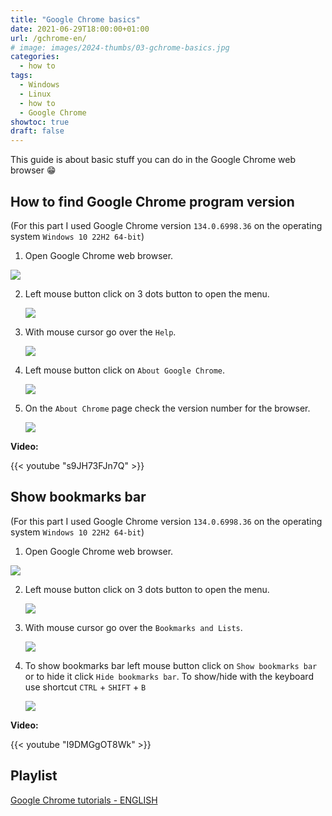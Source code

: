 ```yaml
---
title: "Google Chrome basics"
date: 2021-06-29T18:00:00+01:00
url: /gchrome-en/
# image: images/2024-thumbs/03-gchrome-basics.jpg
categories: 
  - how to
tags: 
  - Windows
  - Linux
  - how to
  - Google Chrome
showtoc: true
draft: false
---
```


This guide is about basic stuff you can do in the Google Chrome web browser 😁

## How to find Google Chrome program version

(For this part I used Google Chrome version `134.0.6998.36` on the operating system `Windows 10 22H2 64-bit`)

1. Open Google Chrome web browser.

 ![](/images/Google-Chrome/GChrome_desktop_shortcut.jpeg)

2. Left mouse button click on 3 dots button to open the menu.
   
   ![](/images/Google-Chrome/En_-_GChrome_-_3_dots_btn.jpeg)

3. With mouse cursor go over the `Help`.
   
   ![](/images/Google-Chrome/En_-_GChrome_menu_-_help.jpeg)

4. Left mouse button click on `About Google Chrome`.
   
   ![](/images/Google-Chrome/En_-_GChrome_menu_-_help_-_about_btn.jpeg)

5. On the `About Chrome` page check the version number for the browser.
   
   ![](/images/Google-Chrome/En_-_GChrome_Settings_-_about_page.jpeg)

**Video:**

{{< youtube "s9JH73FJn7Q" >}}

## Show bookmarks bar

(For this part I used Google Chrome version `134.0.6998.36` on the operating system `Windows 10 22H2 64-bit`)

1. Open Google Chrome web browser.

 ![](/images/Google-Chrome/GChrome_desktop_shortcut.jpeg)

2. Left mouse button click on 3 dots button to open the menu.
   
   ![](/images/Google-Chrome/En_-_GChrome_-_3_dots_btn.jpeg)

3. With mouse cursor go over the `Bookmarks and Lists`.
   
   ![](/images/Google-Chrome/En_-_GChrome_menu_-_Bookmarks_and_lists.jpeg)

4. To show bookmarks bar left mouse button click on `Show bookmarks bar` or to hide it click `Hide bookmarks bar`. To show/hide with the keyboard use shortcut `CTRL` + `SHIFT` + `B`
   
   ![](/images/Google-Chrome/En_-_GChrome_menu_-_Bookmarks_and_lists_-_Show_bookmarks_toolbar_btn.jpeg)

**Video:**

{{< youtube "I9DMGgOT8Wk" >}}

## Playlist

[Google Chrome tutorials - ENGLISH](https://www.youtube.com/playlist?list=PLbvZxzmdNckyQKS45307M3BBSR6hKSDGY "Click/tap to open the YouTube playlist")